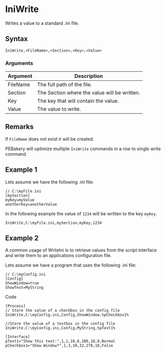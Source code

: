 # IniWrite

Writes a value to a standard .ini file.

## Syntax

```pebakery
IniWrite,<FileName>,<Section>,<Key>,<Value>
```

### Arguments

| Argument | Description |
| --- | --- |
| FileName | The full path of the file. |
| Section | The Section where the value will be written. |
| Key | The key that will contain the value.|
| Value | The value to write.|

## Remarks

If `FileName` does not exist it will be created.

PEBakery will optimize multiple `IniWrite` commands in a row to single write command.

## Example 1

Lets assume we have the following .ini file:

```pebakery
// C:\myFile.ini
[mySection]
myKey=myValue
anotherKey=anotherValue
```

In the following example the value of `1234` will be written to the key `myKey`.

```pebakery
IniWrite,C:\myFile.ini,mySection,myKey,1234
```

## Example 2

A common usage of WriteIni is to retrieve values from the script interface and write them to an applications configuration file.

Lets assume we have a program that uses the following .ini file:

```pebakery
// C:\myConfig.ini
[Config]
ShowWindow=true
ShowText=MyString
```

Code

```pebakery
[Process]
// Store the value of a checkbox in the config file
IniWrite,C:\myConfig.ini,Config,ShowWindow,%pCheckbox1%

//Store the value of a textbox in the config file
IniWrite,C:\myConfig.ini,Config,MyString,%pText1%

[Interface]
pText1="Show this text:",1,1,10,8,106,18,8,Normal
pCheckbox1="Show Window?",1,3,10,32,278,18,False
```